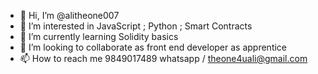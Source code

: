 - 👋 Hi, I’m @alitheone007
- 👀 I’m interested in JavaScript ; Python ; Smart Contracts
- 🌱 I’m currently learning Solidity basics
- 💞️ I’m looking to collaborate as front end developer as apprentice 
- 📫 How to reach me 9849017489 whatsapp / theone4uali@gmail.com

<!---
alitheone007/alitheone007 is a ✨ special ✨ repository because its `README.md` (this file) appears on your GitHub profile.
You can click the Preview link to take a look at your changes.
--->
